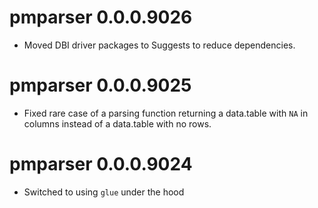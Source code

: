 # pmparser 0.0.0.9026
* Moved DBI driver packages to Suggests to reduce dependencies.

# pmparser 0.0.0.9025
* Fixed rare case of a parsing function returning a data.table with `NA` in columns instead of a data.table with no rows.

# pmparser 0.0.0.9024
* Switched to using `glue` under the hood
